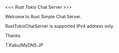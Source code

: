 
<<< Rust Tokio Chat Server >>>

Welcome to Rust Simple Chat Server.

RustTokioChatServer is supported IPv4 address only.

Thanks.

T.Kabu/MyDNS.JP
